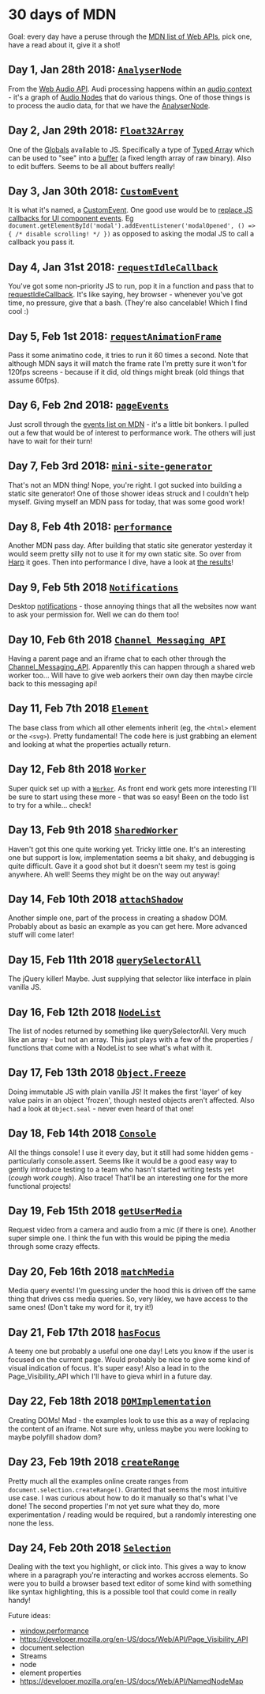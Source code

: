 # 30 days of MDN

Goal: every day have a peruse through the [MDN list of Web APIs](https://developer.mozilla.org/en-US/docs/Web/API), pick one, have a read about it, give it a shot!

## Day 1, Jan 28th 2018: [`AnalyserNode`](https://ijmccallum.github.io/30-days-of/MDN/AnalyserNode/)

From the [Web Audio API](https://developer.mozilla.org/en-US/docs/Web/API/Web_Audio_API). Audi processing happens within an [audio context](https://developer.mozilla.org/en-US/docs/Web/API/AudioContext) - it's a graph of [Audio Nodes](https://developer.mozilla.org/en-US/docs/Web/API/AudioNode) that do various things. One of those things is to process the audio data, for that we have the [AnalyserNode](https://developer.mozilla.org/en-US/docs/Web/API/AnalyserNode).

## Day 2, Jan 29th 2018: [`Float32Array`](https://ijmccallum.github.io/30-days-of/MDN/Float32Array/)

One of the [Globals](https://developer.mozilla.org/en-US/docs/Web/JavaScript/Reference/Global_Objects) available to JS. Specifically a type of [Typed Array](https://developer.mozilla.org/en-US/docs/Web/JavaScript/Typed_arrays) which can be used to "see" into a [buffer](https://developer.mozilla.org/en-US/docs/Web/JavaScript/Reference/Global_Objects/ArrayBuffer) (a fixed length array of raw binary). Also to edit buffers. Seems to be all about buffers really!

## Day 3, Jan 30th 2018: [`CustomEvent`](https://ijmccallum.github.io/30-days-of/MDN/CustomEvent/)

It is what it's named, a [CustomEvent](https://developer.mozilla.org/en-US/docs/Web/API/CustomEvent). One good use would be to [replace JS callbacks for UI component events](https://css-tricks.com/custom-events-are-pretty-cool/). Eg `document.getElementById('modal').addEventListener('modalOpened', () => { /* disable scrolling! */ })` as opposed to asking the modal JS to call a callback you pass it.

## Day 4, Jan 31st 2018: [`requestIdleCallback`](https://ijmccallum.github.io/30-days-of/MDN/requestIdleCallback/)

You've got some non-priority JS to run, pop it in a function and pass that to [requestIdleCallback](https://developer.mozilla.org/en-US/docs/Web/API/Window/requestIdleCallback). It's like saying, hey browser - whenever you've got time, no pressure, give that a bash. (They're also cancelable! Which I find cool :)

## Day 5, Feb 1st 2018: [`requestAnimationFrame`](https://ijmccallum.github.io/30-days-of/MDN/requestAnimationFrame/)

Pass it some animatino code, it tries to run it 60 times a second. Note that although MDN says it will match the frame rate I'm pretty sure it won't for 120fps screens - because if it did, old things might break (old things that assume 60fps).

## Day 6, Feb 2nd 2018: [`pageEvents`](https://ijmccallum.github.io/30-days-of/MDN/pageEvents/)

Just scroll through the [events list on MDN](https://developer.mozilla.org/en-US/docs/Web/Events) - it's a little bit bonkers. I pulled out a few that would be of interest to performance work. The others will just have to wait for their turn!

## Day 7, Feb 3rd 2018: [`mini-site-generator`](https://www.npmjs.com/package/mini-site-generator/)

That's not an MDN thing! Nope, you're right. I got sucked into building a static site generator! One of those shower ideas struck and I couldn't help myself. Giving myself an MDN pass for today, that was some good work!

## Day 8, Feb 4th 2018: [`performance`](https://ijmccallum.github.io/30-days-of/MDN/performance/)

Another MDN pass day. After building that static site generator yesterday it would seem pretty silly not to use it for my own static site. So over from [Harp](http://harpjs.com/) it goes. Then into performance I dive, have a look at [the results](https://ijmccallum.github.io/30-days-of/MDN/performance)!

## Day 9, Feb 5th 2018 [`Notifications`](https://ijmccallum.github.io/30-days-of/MDN/Notifications/)

Desktop [notifications](https://developer.mozilla.org/en-US/docs/Web/API/Notifications_API/Using_the_Notifications_API) - those annoying things that all the websites now want to ask your permission for. Well we can do them too!

## Day 10, Feb 6th 2018 [`Channel_Messaging_API`](https://ijmccallum.github.io/30-days-of/MDN/Channel_Messaging_API/)

Having a parent page and an iframe chat to each other through the [Channel_Messaging_API](https://developer.mozilla.org/en-US/docs/Web/API/Channel_Messaging_API). Apparently this can happen through a shared web worker too... Will have to give web aorkers their own day then maybe circle back to this messaging api!

## Day 11, Feb 7th 2018 [`Element`](https://ijmccallum.github.io/30-days-of/MDN/Element/)

The base class from which all other elements inherit (eg, the `<html>` element or the `<svg>`). Pretty fundamental! The code here is just grabbing an element and looking at what the properties actually return.

## Day 12, Feb 8th 2018 [`Worker`](https://ijmccallum.github.io/30-days-of/MDN/Worker/)

Super quick set up with a [`Worker`](https://developer.mozilla.org/en-US/docs/Web/API/Worker). As front end work gets more interesting I'll be sure to start using these more - that was so easy! Been on the todo list to try for a while... check!

## Day 13, Feb 9th 2018 [`SharedWorker`](https://ijmccallum.github.io/30-days-of/MDN/SharedWorker/)

Haven't got this one quite working yet. Tricky little one. It's an interesting one but support is low, implementation seems a bit shaky, and debugging is quite difficult. Gave it a good shot but it doesn't seem my test is going anywhere. Ah well! Seems they might be on the way out anyway!

## Day 14, Feb 10th 2018 [`attachShadow`](https://ijmccallum.github.io/30-days-of/MDN/attachShadow/)

Another simple one, part of the process in creating a shadow DOM. Probably about as basic an example as you can get here. More advanced stuff will come later!

## Day 15, Feb 11th 2018 [`querySelectorAll`](https://ijmccallum.github.io/30-days-of/MDN/querySelectorAll/)

The jQuery killer! Maybe. Just supplying that selector like interface in plain vanilla JS.

## Day 16, Feb 12th 2018 [`NodeList`](https://ijmccallum.github.io/30-days-of/MDN/NodeList/)

The list of nodes returned by something like querySelectorAll. Very much like an array - but not an array. This just plays with a few of the properties / functions that come with a NodeList to see what's what with it.

## Day 17, Feb 13th 2018 [`Object.Freeze`](https://ijmccallum.github.io/30-days-of/MDN/Freeze/)

Doing immutable JS with plain vanilla JS! It makes the first 'layer' of key value pairs in an object 'frozen', though nested objects aren't affected. Also had a look at `Object.seal` - never even heard of that one!

## Day 18, Feb 14th 2018 [`Console`](https://ijmccallum.github.io/30-days-of/MDN/Console/)

All the things console! I use it every day, but it still had some hidden gems - particularly console.assert. Seems like it would be a good easy way to gently introduce testing to a team who hasn't started writing tests yet (*cough* work *cough*). Also trace! That'll be an interesting one for the more functional projects!

## Day 19, Feb 15th 2018 [`getUserMedia`](https://ijmccallum.github.io/30-days-of/MDN/getUserMedia/)

Request video from a camera and audio from a mic (if there is one). Another super simple one. I think the fun with this would be piping the media through some crazy effects.

## Day 20, Feb 16th 2018 [`matchMedia`](https://ijmccallum.github.io/30-days-of/MDN/matchMedia/)

Media query events! I'm guessing under the hood this is driven off the same thing that drives css media queries. So, very likley, we have access to the same ones! (Don't take my word for it, try it!)

## Day 21, Feb 17th 2018 [`hasFocus`](https://ijmccallum.github.io/30-days-of/MDN/hasFocus/)

A teeny one but probably a useful one one day! Lets you know if the user is focused on the current page. Would probably be nice to give some kind of visual indication of focus. It's super easy! Also a lead in to the Page_Visibility_API which I'll have to gieva whirl in a future day.

## Day 22, Feb 18th 2018 [`DOMImplementation`](https://ijmccallum.github.io/30-days-of/MDN/DOMImplementation/)
Creating DOMs! Mad - the examples look to use this as a way of replacing the content of an iframe. Not sure why, unless maybe you were looking to maybe polyfill shadow dom?

## Day 23, Feb 19th 2018 [`createRange`](https://ijmccallum.github.io/30-days-of/MDN/Range/)
Pretty much all the examples online create ranges from `document.selection.createRange()`. Granted that seems the most intuitive use case. I was curious about how to do it manually so that's what I've done! The second properties I'm not yet sure what they do, more experimentation / reading would be required, but a randomly interesting one none the less.

## Day 24, Feb 20th 2018 [`Selection`](https://ijmccallum.github.io/30-days-of/MDN/Selection/)
Dealing with the text you highlight, or click into. This gives a way to know where in a paragraph you're interacting and workes accross elements. So were you to build a browser based text editor of some kind with something like syntax highlighting, this is a possible tool that could come in really handy!

Future ideas:

 - [window.performance](https://developer.mozilla.org/en-US/docs/Web/API/PerformancePaintTiming)
 - https://developer.mozilla.org/en-US/docs/Web/API/Page_Visibility_API
 - document.selection
 - Streams
 - node
 - element properties
 - https://developer.mozilla.org/en-US/docs/Web/API/NamedNodeMap
